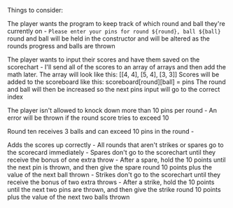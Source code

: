 Things to consider:

The player wants the program to keep track of which round and ball they're currently on
    -   `Please enter your pins for round ${round}, ball ${ball}`
        round and ball will be held in the constructor and will be altered as the rounds progress and balls are thrown

The player wants to input their scores and have them saved on the scorechart
    -   I'll send all of the scores to an array of arrays and then add the math later. 
        The array will look like this: [[4, 4], [5, 4], [3, 3]]
        Scores will be added to the scoreboard like this: 
        scoreboard[round][ball] = pins
        The round and ball will then be increased so the next pins input will go to the correct index

The player isn't allowed to knock down more than 10 pins per round
    -   An error will be thrown if the round score tries to exceed 10

Round ten receives 3 balls and can exceed 10 pins in the round
    -   

Adds the scores up correctly 
    - All rounds that aren't strikes or spares go to the scorecard immediately
    - Spares don't go to the scorechart until they receive the bonus of one extra throw
        - After a spare, hold the 10 points until the next pin is thrown, 
          and then give the spare round 10 points plus the value of the next ball thrown
    - Strikes don't go to the scorechart until they receive the bonus of two extra throws
        - After a strike, hold the 10 points until the next two pins are thrown,
          and then give the strike round 10 points plus the value of the next two balls thrown